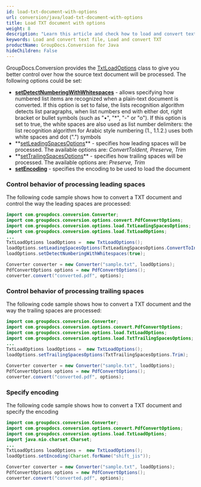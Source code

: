 ```yaml
---
id: load-txt-document-with-options
url: conversion/java/load-txt-document-with-options
title: Load TXT document with options
weight: 8
description: "Learn this article and check how to load and convert text files with advanced options using GroupDocs.Conversion for Java API."
keywords: Load and convert text file, Load and convert TXT
productName: GroupDocs.Conversion for Java
hideChildren: False
---
```

GroupDocs.Conversion provides the [TxtLoadOptions](https://reference.groupdocs.com/java/conversion/com.groupdocs.conversion.options.load/TxtLoadOptions) class to give you better control over how the source text document will be processed. The following options could be set: 

*   **[setDetectNumberingWithWhitespaces](https://reference.groupdocs.com/java/conversion/com.groupdocs.conversion.options.load/TxtLoadOptions#setDetectNumberingWithWhitespaces(boolean))** - allows specifying how numbered list items are recognized when a plain-text document is converted. If this option is set to false, the lists recognition algorithm detects list paragraphs, when list numbers end with either dot, right bracket or bullet symbols (such as "•", "\*", "-" or "o"). If this option is set to true, the white spaces are also used as list number delimiters: the list recognition algorithm for Arabic style numbering (1., 1.1.2.) uses both white spaces and dot (".") symbols
*   **[setLeadingSpacesOptions](https://reference.groupdocs.com/java/conversion/com.groupdocs.conversion.options.load/TxtLoadOptions#setLeadingSpacesOptions(com.groupdocs.conversion.options.load.TxtLeadingSpacesOptions))** - specifies how leading spaces will be processed. The available options are: *ConvertToIdent, Preserve, Trim*
*   **[setTrailingSpacesOptions](https://reference.groupdocs.com/java/conversion/com.groupdocs.conversion.options.load/TxtLoadOptions#setTrailingSpacesOptions(com.groupdocs.conversion.options.load.TxtTrailingSpacesOptions))** - specifies how trailing spaces will be processed. The available options are: *Preserve, Trim*
*   **[setEncoding](https://reference.groupdocs.com/java/conversion/com.groupdocs.conversion.options.load/TxtLoadOptions#setEncoding(java.nio.charset.Charset))** -  specifies the encoding to be used to load the document

### Control behavior of processing leading spaces

The following code sample shows how to convert a TXT document and control the way the leading spaces are processed:

```java
import com.groupdocs.conversion.Converter;
import com.groupdocs.conversion.options.convert.PdfConvertOptions;
import com.groupdocs.conversion.options.load.TxtLeadingSpacesOptions;
import com.groupdocs.conversion.options.load.TxtLoadOptions;
...
TxtLoadOptions loadOptions =  new TxtLoadOptions();
loadOptions.setLeadingSpacesOptions(TxtLeadingSpacesOptions.ConvertToIndent);
loadOptions.setDetectNumberingWithWhitespaces(true);

Converter converter = new Converter("sample.txt", loadOptions);
PdfConvertOptions options = new PdfConvertOptions();
converter.convert("converted.pdf", options);
```

### Control behavior of processing trailing spaces

The following code sample shows how to convert a TXT document and the way the trailing spaces are processed:

```java
import com.groupdocs.conversion.Converter;
import com.groupdocs.conversion.options.convert.PdfConvertOptions;
import com.groupdocs.conversion.options.load.TxtLoadOptions;
import com.groupdocs.conversion.options.load.TxtTrailingSpacesOptions;
...
TxtLoadOptions loadOptions =  new TxtLoadOptions();
loadOptions.setTrailingSpacesOptions(TxtTrailingSpacesOptions.Trim);

Converter converter = new Converter("sample.txt", loadOptions);
PdfConvertOptions options = new PdfConvertOptions();
converter.convert("converted.pdf", options);
```

### Specify encoding

The following code sample shows how to convert a TXT document and specify the encoding

```java
import com.groupdocs.conversion.Converter;
import com.groupdocs.conversion.options.convert.PdfConvertOptions;
import com.groupdocs.conversion.options.load.TxtLoadOptions;
import java.nio.charset.Charset;
...
TxtLoadOptions loadOptions =  new TxtLoadOptions();
loadOptions.setEncoding(Charset.forName("shift_jis"));

Converter converter = new Converter("sample.txt", loadOptions);
PdfConvertOptions options = new PdfConvertOptions();
converter.convert("converted.pdf", options);
```
